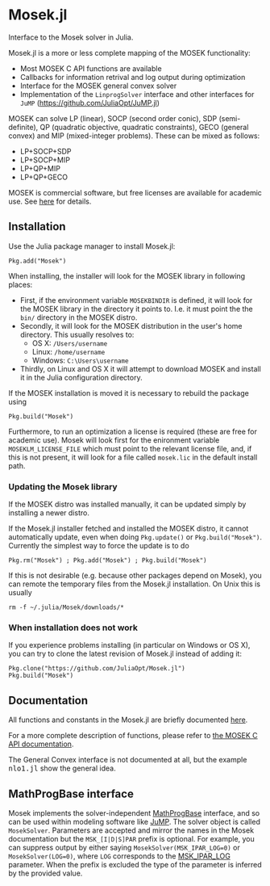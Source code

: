 Mosek.jl
========

Interface to the Mosek solver in Julia. 

Mosek.jl is a more or less complete mapping of the MOSEK functionality:
- Most MOSEK C API functions are available
- Callbacks for information retrival and log output during optimization
- Interface for the MOSEK general convex solver
- Implementation of the `LinprogSolver` interface and other interfaces for `JuMP` (https://github.com/JuliaOpt/JuMP.jl)

MOSEK can solve LP (linear), SOCP (second order conic), SDP (semi-definite), 
QP (quadratic objective, quadratic constraints), GECO (general
convex) and MIP (mixed-integer problems). These can be mixed as follows:
- LP+SOCP+SDP
- LP+SOCP+MIP
- LP+QP+MIP
- LP+QP+GECO

MOSEK is commercial software, but free licenses are available for academic use. See [here](http://mosek.com/resources/academic-license/) for details.

Installation
------------

Use the Julia package manager to install Mosek.jl:

    Pkg.add("Mosek")
    
When installing, the installer will look for the MOSEK library in following places:
- First, if the environment variable `MOSEKBINDIR` is defined, it will look for the MOSEK library in the directory it points to. I.e. it must point the the `bin/` directory in the MOSEK distro.
- Secondly, it will look for the MOSEK distribution in the user's home directory. This usually resolves to:
  - OS X: `/Users/username`
  - Linux: `/home/username`
  - Windows: `C:\Users\username`
- Thirdly, on Linux and OS X it will attempt to download MOSEK and install it in the Julia configuration directory.

If the MOSEK installation is moved it is necessary to rebuild the package using 

    Pkg.build("Mosek")

Furthermore, to run an optimization a license is required (these are free for academic use). Mosek will look first for the enironment variable `MOSEKLM_LICENSE_FILE` which must point to the relevant license file, and, if this is not present, it will look for a file called `mosek.lic` in the default install path.

### Updating the Mosek library
If the MOSEK distro was installed manually, it can be updated simply by installing a newer distro. 

If the Mosek.jl installer fetched and installed the MOSEK distro, it cannot automatically update, even when doing `Pkg.update()` or `Pkg.build("Mosek")`. Currently the simplest way to force the update is to do
```
Pkg.rm("Mosek") ; Pkg.add("Mosek") ; Pkg.build("Mosek")
```
If this is not desirable (e.g. because other packages depend on Mosek), you can remote the temporary files from the Mosek.jl installation. On Unix this is usually
```
rm -f ~/.julia/Mosek/downloads/*
```

### When installation does not work
If you experience problems installing (in particular on Windows or OS X), you can try to clone the latest revision of Mosek.jl instead of adding it:
```
Pkg.clone("https://github.com/JuliaOpt/Mosek.jl")
Pkg.build("Mosek")
```

Documentation
-------------

All functions and constants in the Mosek.jl are briefly documented [here](doc/Mosek-Functions.rst).

For a more complete description of functions, please refer to 
[the MOSEK C API documentation](http://docs.mosek.com/7.0/capi/index.html).

The General Convex interface is not documented at all, but the example 
<tt>nlo1.jl</tt> show the general idea.


MathProgBase interface
----------------------

Mosek implements the solver-independent [MathProgBase](https://github.com/JuliaOpt/MathProgBase.jl) interface,
and so can be used within modeling software like [JuMP](https://github.com/JuliaOpt/JuMP.jl).
The solver object is called ``MosekSolver``. Parameters are accepted and mirror the names in the Mosek documentation but the ``MSK_[I|D|S]PAR`` prefix is optional.
For example, you can suppress output by either saying ``MosekSolver(MSK_IPAR_LOG=0)`` or ``MosekSolver(LOG=0)``, where ``LOG`` corresponds to the [MSK_IPAR_LOG](http://docs.mosek.com/7.0/capi/MSK_IPAR_LOG.html) parameter.
When the prefix is excluded the type of the parameter is inferred by the provided value.

